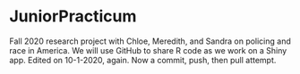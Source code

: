 # JuniorPracticum
Fall 2020 research project with Chloe, Meredith, and Sandra on policing and race in America.
We will use GitHub to share R code as we work on a Shiny app. Edited on 10-1-2020, again.
Now a commit, push, then pull attempt.